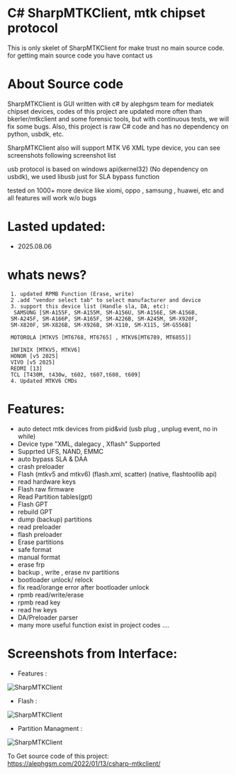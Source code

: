 
# C# SharpMTKClient, mtk chipset protocol
This is only skelet of SharpMTKClient for make trust no main source code. for getting main source code you have contact us

# About Source code
SharpMTKClient is GUI written with c# by alephgsm team for mediatek chipset devices, codes of this project are updated more often than bkerler/mtkclient and some forensic tools, but with continuous tests, we will fix some bugs. Also, this project is raw C# code and has no dependency on python, usbdk, etc.

SharpMTKClient also will support MTK V6 XML type device, you can see screenshots following screenshot list

usb protocol is based on windows api(kernel32) (No dependency on usbdk), we used libusb just for SLA bypass function

tested on 1000+ more device like xiomi, oppo , samsung , huawei, etc and all features will work w/o bugs

# Lasted updated:
* 2025.08.06

# whats news?
```
 1. updated RPMB Function (Erase, write)
 2 .add "vendor select tab" to select manufacturer and device
 3. support this device list (Handle sla, DA, etc):
  SAMSUNG [SM-A155F, SM-A155M, SM-A156U, SM-A156E, SM-A156B,
 SM-A245F, SM-A166P, SM-A165F, SM-A226B, SM-A245M, SM-X920F,
 SM-X820F, SM-X826B, SM-X926B, SM-X110, SM-X115, SM-G556B]

 MOTOROLA [MTKV5 [MT6768, MT6765] , MTKV6[MT6789, MT6855]]

 INFINIX [MTKV5, MTKV6]
 HONOR [v5 2025]
 VIVO [v5 2025]
 REDMI [13]
 TCL [T430M, t430w, t602, t607,t608, t609]
 4. Updated MTKV6 CMDs
```
# Features:
* auto detect mtk devices from pid&vid (usb plug , unplug event, no in while)
* Device type "XML, dalegacy , Xflash" Supported
* Supprted UFS, NAND, EMMC 
* auto bypass SLA & DAA
* crash preloader
* Flash (mtkv5 and mtkv6) (flash.xml, scatter) (native, flashtoollib api)
* read hardware keys
* Flash raw firmware
* Read Partition tables(gpt)
* Flash GPT
* rebuild GPT
* dump (backup) partitions
* read preloader
* flash preloader
* Erase partitions
* safe format
* manual format
* erase frp
* backup , write , erase nv partitions
* bootloader unlock/ relock
* fix read/orange error after bootloader unlock
* rpmb read/write/erase
* rpmb read key
* read hw keys
* DA/Preloader parser
* many more useful function exist in project codes ....



# Screenshots from Interface:
* Features :

![SharpMTKClient](https://alephgsm.com/wp-content/uploads/2022/01/Screenshot-2025-04-12-072713.png)
* Flash :

![SharpMTKClient](https://alephgsm.com/wp-content/uploads/2022/01/Screenshot-2025-04-12-072352.png)

* Partition Managment :

![SharpMTKClient](https://alephgsm.com/wp-content/uploads/2022/01/Screenshot-2025-04-12-072739.png)

To Get source code of this project:
https://alephgsm.com/2022/01/13/csharp-mtkclient/

